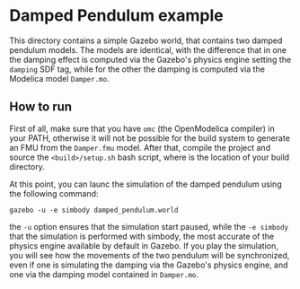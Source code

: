 # Damped Pendulum example
This directory contains a simple Gazebo world, that contains two damped pendulum models.
The models are identical, with the difference that in one the damping effect is computed
via the Gazebo's physics engine setting the `damping` SDF tag, while for the other the damping
is computed via the Modelica model `Damper.mo`.

## How to run
First  of all, make sure that you have `omc` (the OpenModelica compiler) in your PATH, otherwise
it will not be possible for the build system to generate an FMU from the `Damper.fmu` model.
After that, compile the project and source the `<build>/setup.sh` bash script, where <build> is the
location of your build directory.

At this point, you can launc the simulation of the damped pendulum using the following command:
~~~
gazebo -u -e simbody damped_pendulum.world
~~~
the `-u` option ensures that the simulation start paused, while the `-e simbody` that the simulation
is performed with simbody, the most accurate of the physics engine available by default in Gazebo.
If you play the simulation, you will  see how the movements of the two pendulum will be synchronized, even
if one is simulating the damping via the Gazebo's physics engine, and one via the damping model contained  in `Damper.mo`.

